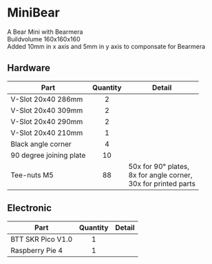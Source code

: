 # MiniBear
A Bear Mini with Bearmera  
Buildvolume 160x160x160  
Added 10mm in x axis and 5mm in y axis to componsate for Bearmera  

## Hardware

| Part     | Quantity | Detail |
|----------|:--------:|--------|
| V-Slot 20x40 286mm      | 2  | |
| V-Slot 20x40 309mm      | 2  | | 
| V-Slot 20x40 290mm      | 2  | | 
| V-Slot 20x40 210mm      | 1  | | 
| Black angle corner      | 4  | | 
| 90 degree joining plate | 10 | | 
| Tee-nuts M5             | 88 | 50x for 90° plates,<br> 8x for angle corner,<br> 30x for printed parts | 

## Electronic

| Part     | Quantity | Detail |
|----------|:--------:|--------|
| BTT SKR Pico V1.0      | 1  | |
| Raspberry Pie 4        | 1  | | 


